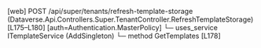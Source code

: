 [web] POST /api/super/tenants/refresh-template-storage  (Dataverse.Api.Controllers.Super.TenantController.RefreshTemplateStorage)  [L175–L180] [auth=Authentication.MasterPolicy]
  └─ uses_service ITemplateService (AddSingleton)
    └─ method GetTemplates [L178]

